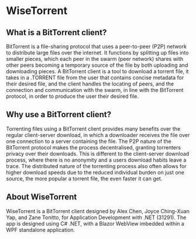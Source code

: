 # WiseTorrent

## What is a BitTorrent client?
BitTorrent is a file-sharing protocol that uses a peer-to-peer (P2P) network to distribute large files over the internet. It functions by splitting up files into smaller pieces, which each peer in the swarm (peer network) shares with other peers becoming a temporary source of the file by both uploading and downloading pieces. A BitTorrent client is a tool to download a torrent file, it takes in a .TORRENT file from the user that contains concise metadata for their desired file, and the client handles the locating of peers, and the connection and communication with the swarm, in line with the BitTorrent protocol, in order to produce the user their desired file.

## Why use a BitTorrent client?
Torrenting files using a BitTorrent client provides many benefits over the regular client-server download, in which a downloader receives the file over one connection to a server containing the file. The P2P nature of the BitTorrent protocol makes the process decentralised, granting torrenters privacy over their downloads. This is different to the client-server download process, where there is no anonymity and a users download habits leave a trace. The distributed nature of the torrenting process also often allows for higher download speeds due to the reduced individual burden on just one source, the more popular a torrent file, the even faster it can get.

## About WiseTorrent
WiseTorrent is a BitTorrent client designed by Alex Chen, Joyce Ching-Xuan Yap, and Zane Tonitto, for Application Development with .NET (31291). The app is designed using C# .NET, with a Blazor WebView imbedded within a WPF standalone application.
